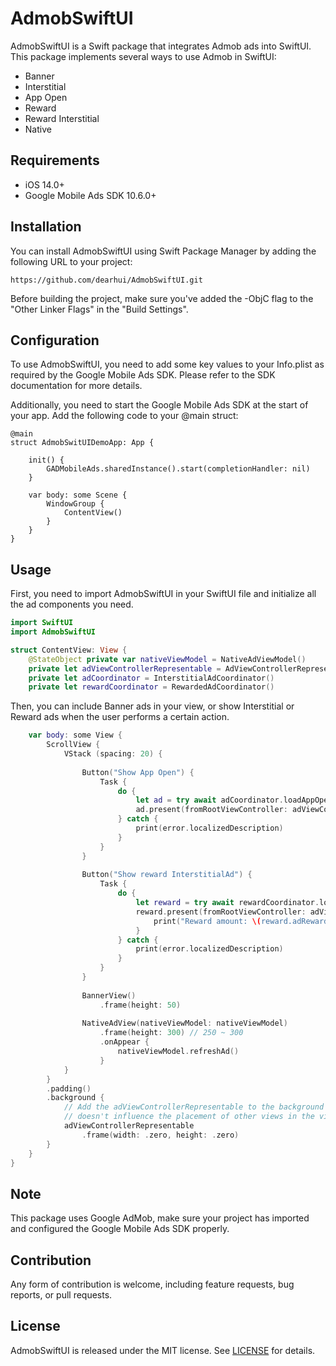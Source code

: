 # AdmobSwiftUI

AdmobSwiftUI is a Swift package that integrates Admob ads into SwiftUI. This package implements several ways to use Admob in SwiftUI:

- Banner
- Interstitial
- App Open
- Reward
- Reward Interstitial
- Native

## Requirements

- iOS 14.0+
- Google Mobile Ads SDK 10.6.0+

## Installation

You can install AdmobSwiftUI using Swift Package Manager by adding the following URL to your project:

```
https://github.com/dearhui/AdmobSwiftUI.git
```
Before building the project, make sure you've added the -ObjC flag to the "Other Linker Flags" in the "Build Settings".

## Configuration
To use AdmobSwiftUI, you need to add some key values to your Info.plist as required by the Google Mobile Ads SDK. Please refer to the SDK documentation for more details.

Additionally, you need to start the Google Mobile Ads SDK at the start of your app. Add the following code to your @main struct:

```swit
@main
struct AdmobSwitUIDemoApp: App {
    
    init() {
        GADMobileAds.sharedInstance().start(completionHandler: nil)
    }
    
    var body: some Scene {
        WindowGroup {
            ContentView()
        }
    }
}
```

## Usage

First, you need to import AdmobSwiftUI in your SwiftUI file and initialize all the ad components you need.

```swift
import SwiftUI
import AdmobSwiftUI

struct ContentView: View {
    @StateObject private var nativeViewModel = NativeAdViewModel()
    private let adViewControllerRepresentable = AdViewControllerRepresentable()
    private let adCoordinator = InterstitialAdCoordinator()
    private let rewardCoordinator = RewardedAdCoordinator()
```

Then, you can include Banner ads in your view, or show Interstitial or Reward ads when the user performs a certain action.

```swift
    var body: some View {
        ScrollView {
            VStack (spacing: 20) {
            
                Button("Show App Open") {
                    Task {
                        do {
                            let ad = try await adCoordinator.loadAppOpenAd()
                            ad.present(fromRootViewController: adViewControllerRepresentable.viewController)
                        } catch {
                            print(error.localizedDescription)
                        }
                    }
                }
                
                Button("Show reward InterstitialAd") {
                    Task {
                        do {
                            let reward = try await rewardCoordinator.loadInterstitialAd()
                            reward.present(fromRootViewController: adViewControllerRepresentable.viewController) {
                                print("Reward amount: \(reward.adReward.amount)")
                            }
                        } catch {
                            print(error.localizedDescription)
                        }
                    }
                }
                
                BannerView()
                    .frame(height: 50)
                
                NativeAdView(nativeViewModel: nativeViewModel)
                    .frame(height: 300) // 250 ~ 300
                    .onAppear {
                        nativeViewModel.refreshAd()
                    }
            }
        }
        .padding()
        .background {
            // Add the adViewControllerRepresentable to the background so it
            // doesn't influence the placement of other views in the view hierarchy.
            adViewControllerRepresentable
                .frame(width: .zero, height: .zero)
        }
    }
}
```

## Note

This package uses Google AdMob, make sure your project has imported and configured the Google Mobile Ads SDK properly.

## Contribution

Any form of contribution is welcome, including feature requests, bug reports, or pull requests.

## License

AdmobSwiftUI is released under the MIT license. See [LICENSE](LICENSE) for details.
